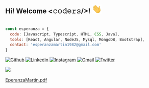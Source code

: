 <h2> Hi! Welcome <𝚌𝚘𝚍𝚎𝚛𝚜/>! <img src="https://raw.githubusercontent.com/ABSphreak/ABSphreak/master/gifs/Hi.gif" width="30px"></h2>


```js

const esperanza = {
  code: [Javascript, Typescript, HTML, CSS, Java],
  tools: [React, Angular, NodeJS, Mysql, MongoDB, Bootstrap],
  contact: 'esperanzamartin1982@gmail.com'
}

```
[![Github](https://img.shields.io/badge/-Github-333?style=flat&logo=Github&logoColor=white)](https://github.com/Espepop)
[![Linkedin](https://img.shields.io/badge/-LinkedIn-blue?style=flat&logo=Linkedin&logoColor=white)](https://www.linkedin.com/in/esperanza-martín-martínez)
[![Instagram](https://img.shields.io/badge/-Instagram-c13584?style=flat&labelColor=c13584&logo=instagram&logoColor=white)](https://www.instagram.com/espepop/)
[![Gmail](https://img.shields.io/badge/-Gmail-c14438?style=flat&logo=Gmail&logoColor=white)](mailto:esperanzamartin1982@gmail.com)
[![Twitter](https://img.shields.io/badge/-Twitter-1DA1F2?style=flat&logo=Twitter&logoColor=white)](https://twitter.com/hopyropy)


<a href="https://github.com/EspePop/espepop/files/7127441/EperanzaMartin.pdf" target="_blank">
<img width="300px" src="https://user-images.githubusercontent.com/75271403/132479389-12779a9a-52e0-495c-9abe-37d3a94dac6c.png">
</a>

[EperanzaMartin.pdf](https://github.com/EspePop/espepop/files/7127441/EperanzaMartin.pdf)
